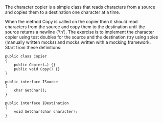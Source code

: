 The character copier is a simple class that reads characters from a source and copies them to a destination one character at a time.

When the method Copy is called on the copier then it should read characters from the source and copy them to the destination until the source returns a newline (‘\n’). The exercise is to implement the character copier using test doubles for the source and the destination (try using spies (manually written mocks) and mocks written with a mocking framework. Start from these definitions:

```
public class Copier
{
	public Copier(…) {}
	public void Copy() {}
}

public interface ISource
{
	char GetChar();
}

public interface IDestination
{
	void SetChar(char character);
}
```